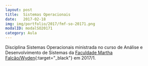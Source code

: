 ```yaml
---
layout: post
title:  Sistemas Operacionais
date:   2017-02-18
img: img/portfolio/2017/fmf-so-20171.png
modalID: modalSO20171
category: Aula
---
```


Disciplina Sistemas Operacionais ministrada no curso de Análise e Desenvolvimento de Sistemas da [Faculdade Martha Falcão/Wyden][fmf-wyden]{:target="_black"} em 2017/1.


[fmf-wyden]: https://www.wyden.com.br/fmf
